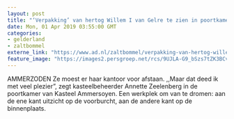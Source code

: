 ```yaml
---
layout: post
title: "‘Verpakking’ van hertog Willem I van Gelre te zien in poortkamer Ammersoyen"
date: Mon, 01 Apr 2019 03:55:00 GMT
categories: 
- gelderland 
- zaltbommel 
externe_link: "https://www.ad.nl/zaltbommel/verpakking-van-hertog-willem-i-van-gelre-te-zien-in-poortkamer-ammersoyen~a438ec86/"
feature_image: "https://images2.persgroep.net/rcs/9UJLA-G9_bSzs7tZK3BCvul-zRI/diocontent/144577381/_fitwidth/400/?appId=21791a8992982cd8da851550a453bd7f&quality=0.7"
---
```


AMMERZODEN Ze moest er haar kantoor voor afstaan. ,,Maar dat deed ik met veel plezier”, zegt kasteelbeheerder Annette Zeelenberg in de poortkamer van Kasteel Ammersoyen. Een werkplek om van te dromen: aan de ene kant uitzicht op de voorburcht, aan de andere kant op de binnenplaats.
